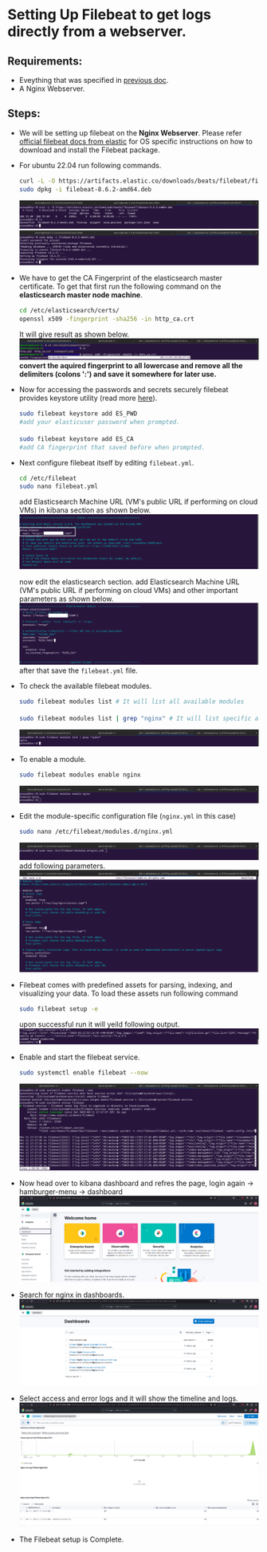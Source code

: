 # Setting Up Filebeat to get logs directly from a webserver.

## Requirements:

- Eveything that was specified in [previous doc](./02_Kibana_Setup.md).
- A Nginx Webserver.

## Steps:

- We will be setting up filebeat on the **Nginx Webserver**. Please refer [official filebeat docs from elastic](https://www.elastic.co/guide/en/beats/filebeat/current/filebeat-installation-configuration.html) for OS specific instructions on how to download and install the Filebeat package.

- For ubuntu 22.04 run following commands.

  ```bash
  curl -L -O https://artifacts.elastic.co/downloads/beats/filebeat/filebeat-8.6.2-amd64.deb
  sudo dpkg -i filebeat-8.6.2-amd64.deb
  ```

  ![](__assets__/Screenshot%20from%202023-03-11%2016-40-18.png)
  ![](__assets__/Screenshot%20from%202023-03-11%2016-41-04.png)

- We have to get the CA Fingerprint of the elasticsearch master certificate. To get that first run the following command on the **elasticsearch master node machine**.

  ```bash
  cd /etc/elasticsearch/certs/
  openssl x509 -fingerprint -sha256 -in http_ca.crt
  ```

  It will give result as shown below.
  ![](__assets__/Screenshot%20from%202023-03-11%2016-46-22.png)
  **convert the aquired fingerprint to all lowercase and remove all the delimiters (colons ':') and save it somewhere for later use.**

- Now for accessing the passwords and secrets securely filebeat provides keystore utility (read more [here](https://www.elastic.co/guide/en/beats/filebeat/8.6/keystore.html)).

  ```bash
  sudo filebeat keystore add ES_PWD
  #add your elasticuser password when prompted.

  sudo filebeat keystore add ES_CA
  #add CA fingerprint that saved before when prompted.
  ```

- Next configure filebeat itself by editing `filebeat.yml`.

  ```bash
  cd /etc/filebeat
  sudo nano filebeat.yml
  ```

  add Elasticsearch Machine URL (VM's public URL if performing on cloud VMs) in kibana section as shown below.
  ![](__assets__/Screenshot%20from%202023-03-11%2016-50-40.png)

  now edit the elasticsearch section. add Elasticsearch Machine URL (VM's public URL if performing on cloud VMs) and other important parameters as shown below.
  ![](__assets__/Screenshot%20from%202023-03-11%2016-53-05.png)
  after that save the `filebeat.yml` file.

- To check the available filebeat modules.

  ```bash
  sudo filebeat modules list # It will list all available modules

  sudo filebeat modules list | grep "nginx" # It will list specific available modules ('nginx' in this case)
  ```

  ![](__assets__/Screenshot%20from%202023-03-11%2016-54-08.png)

- To enable a module.

  ```bash
  sudo filebeat modules enable nginx
  ```

  ![](__assets__/Screenshot%20from%202023-03-11%2016-54-27.png)

- Edit the module-specific configuration file (`nginx.yml` in this case)

  ```bash
  sudo nano /etc/filebeat/modules.d/nginx.yml
  ```

  ![](__assets__/Screenshot%20from%202023-03-11%2016-55-18.png)
  add following parameters.
  ![](__assets__/Screenshot%20from%202023-03-11%2016-56-09.png)

- Filebeat comes with predefined assets for parsing, indexing, and visualizing your data. To load these assets run following command

  ```bash
  sudo filebeat setup -e
  ```

  upon successful run it will yeild following output.
  ![](__assets__/Screenshot%20from%202023-03-11%2017-16-48.png)

- Enable and start the filebeat service.

  ```bash
  sudo systemctl enable filebeat --now
  ```

  ![](__assets__/Screenshot%20from%202023-03-11%2017-17-43.png)

- Now head over to kibana dashboard and refres the page, login again -> hamburger-menu -> dashboard
  ![](__assets__/Screenshot%20from%202023-03-11%2017-18-04.png)

- Search for nginx in dashboards.
  ![](__assets__/Screenshot%20from%202023-03-11%2017-18-29.png)

- Select access and error logs and it will show the timeline and logs.
  ![](__assets__/Screenshot%20from%202023-03-11%2017-19-22.png)

- The Filebeat setup is Complete.
